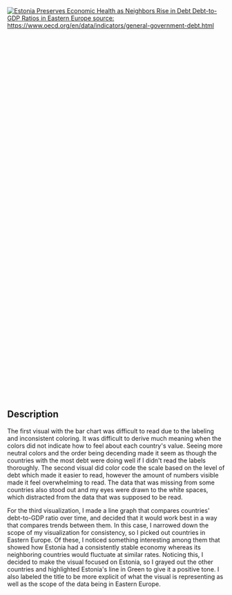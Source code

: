 <div class='tableauPlaceholder' id='viz1725933760358' style='position: relative'>
  <noscript>
    <a href='#'>
      <img alt='Estonia Preserves Economic Health as Neighbors Rise in Debt Debt-to-GDP Ratios in Eastern Europe source: https://www.oecd.org/en/data/indicators/general-government-debt.html' 
           src='https://public.tableau.com/static/images/OE/OECDData2_17259337412860/Debt-to-GDPRatiosinEasternEurope/1_rss.png' 
           style='border: none' />
    </a>
  </noscript>
  <object class='tableauViz' width='100%' height='850'>
    <param name='host_url' value='https%3A%2F%2Fpublic.tableau.com%2F' />
    <param name='embed_code_version' value='3' /> 
    <param name='name' value='OECDData2_17259337412860/Debt-to-GDPRatiosinEasternEurope' />
    <param name='tabs' value='no' />
    <param name='toolbar' value='yes' />
    <param name='static_image' value='https://public.tableau.com/static/images/OE/OECDData2_17259337412860/Debt-to-GDPRatiosinEasternEurope/1.png' />
    <param name='animate_transition' value='yes' />
    <param name='display_static_image' value='yes' />
    <param name='display_spinner' value='yes' />
    <param name='display_overlay' value='yes' />
    <param name='display_count' value='yes' />
    <param name='language' value='en-US' />
    <param name='filter' value='publish=yes' />
  </object>
</div>

## Description
The first visual with the bar chart was difficult to read due to the labeling and inconsistent coloring. It was difficult to derive much meaning when the colors did not indicate how to feel about each country's value. Seeing more neutral colors and the order being decending made it seem as though the countries with the most debt were doing well if I didn't read the labels thoroughly. The second visual did color code the scale based on the level of debt which made it easier to read, however the amount of numbers visible made it feel overwhelming to read. The data that was missing from some countries also stood out and my eyes were drawn to the white spaces, which distracted from the data that was supposed to be read.

For the third visualization, I made a line graph that compares countries' debt-to-GDP ratio over time, and decided that it would work best in a way that compares trends between them. In this case, I narrowed down the scope of my visualization for consistency, so I picked out countries in Eastern Europe. Of these, I noticed something interesting among them that showed how Estonia had a consistently stable economy whereas its neighboring countries would fluctuate at similar rates. Noticing this, I decided to make the visual focused on Estonia, so I grayed out the other countries and highlighted Estonia's line in Green to give it a positive tone. I also labeled the title to be more explicit of what the visual is representing as well as the scope of the data being in Eastern Europe.
